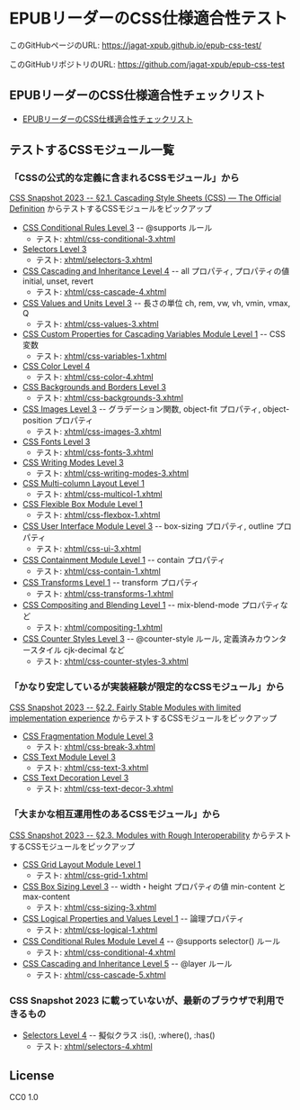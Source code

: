 # EPUBリーダーのCSS仕様適合性テスト

このGitHubページのURL: <https://jagat-xpub.github.io/epub-css-test/>

このGitHubリポジトリのURL: <https://github.com/jagat-xpub/epub-css-test>

## EPUBリーダーのCSS仕様適合性チェックリスト

- [EPUBリーダーのCSS仕様適合性チェックリスト](https://gist.github.com/MurakamiShinyu/e8fa4bb1cbf43c2cec5d47427f8fad1f)

## テストするCSSモジュール一覧

### 「CSSの公式的な定義に含まれるCSSモジュール」から

[CSS Snapshot 2023 -- §2.1. Cascading Style Sheets (CSS) — The Official Definition](https://www.w3.org/TR/css-2023/#css-official) からテストするCSSモジュールをピックアップ

- [CSS Conditional Rules Level 3](https://www.w3.org/TR/css-conditional-3/) -- @supports ルール
  - テスト: <a href="xhtml/css-conditional-3.xhtml">xhtml/css-conditional-3.xhtml</a>
- [Selectors Level 3](https://www.w3.org/TR/selectors-3/)
  - テスト: <a href="xhtml/selectors-3.xhtml">xhtml/selectors-3.xhtml</a>
- [CSS Cascading and Inheritance Level 4](https://www.w3.org/TR/css-cascade-4/) -- all プロパティ, プロパティの値 initial, unset, revert
  - テスト: <a href="xhtml/css-cascade-4.xhtml">xhtml/css-cascade-4.xhtml</a>
- [CSS Values and Units Level 3](https://www.w3.org/TR/css-values-3/) -- 長さの単位 ch, rem, vw, vh, vmin, vmax, Q
  - テスト: <a href="xhtml/css-values-3.xhtml">xhtml/css-values-3.xhtml</a>
- [CSS Custom Properties for Cascading Variables Module Level 1](https://www.w3.org/TR/css-variables-1/) -- CSS変数
  - テスト: <a href="xhtml/css-variables-1.xhtml">xhtml/css-variables-1.xhtml</a>
- [CSS Color Level 4](https://www.w3.org/TR/css-color-4/)
  - テスト: <a href="xhtml/css-color-4.xhtml">xhtml/css-color-4.xhtml</a>
- [CSS Backgrounds and Borders Level 3](https://www.w3.org/TR/css-backgrounds-3/)
  - テスト: <a href="xhtml/css-backgrounds-3.xhtml">xhtml/css-backgrounds-3.xhtml</a>
- [CSS Images Level 3](https://www.w3.org/TR/css-images-3/) -- グラデーション関数, object-fit プロパティ, object-position プロパティ
  - テスト: <a href="xhtml/css-images-3.xhtml">xhtml/css-images-3.xhtml</a>
- [CSS Fonts Level 3](https://www.w3.org/TR/css-fonts-3/)
  - テスト: <a href="xhtml/css-fonts-3.xhtml">xhtml/css-fonts-3.xhtml</a>
- [CSS Writing Modes Level 3](https://www.w3.org/TR/css-writing-modes-3/)
  - テスト: <a href="xhtml/css-writing-modes-3.xhtml">xhtml/css-writing-modes-3.xhtml</a>
- [CSS Multi-column Layout Level 1](https://www.w3.org/TR/css-multicol-1/)
  - テスト: <a href="xhtml/css-multicol-1.xhtml">xhtml/css-multicol-1.xhtml</a>
- [CSS Flexible Box Module Level 1](https://www.w3.org/TR/css-flexbox-1/)
  - テスト: <a href="xhtml/css-flexbox-1.xhtml">xhtml/css-flexbox-1.xhtml</a>
- [CSS User Interface Module Level 3](https://www.w3.org/TR/css-ui-3/) -- box-sizing プロパティ, outline プロパティ
  - テスト: <a href="xhtml/css-ui-3.xhtml">xhtml/css-ui-3.xhtml</a>
- [CSS Containment Module Level 1](https://www.w3.org/TR/css-contain-1/) -- contain プロパティ
  - テスト: <a href="xhtml/css-contain-1.xhtml">xhtml/css-contain-1.xhtml</a>
- [CSS Transforms Level 1](https://www.w3.org/TR/css-transforms-1/) -- transform プロパティ
  - テスト: <a href="xhtml/css-transforms-1.xhtml">xhtml/css-transforms-1.xhtml</a>
- [CSS Compositing and Blending Level 1](https://www.w3.org/TR/compositing-1/) -- mix-blend-mode プロパティなど
  - テスト: <a href="xhtml/compositing-1.xhtml">xhtml/compositing-1.xhtml</a>
- [CSS Counter Styles Level 3](https://www.w3.org/TR/css-counter-styles-3/) -- @counter-style ルール, 定義済みカウンタースタイル cjk-decimal など
  - テスト: <a href="xhtml/css-counter-styles-3.xhtml">xhtml/css-counter-styles-3.xhtml</a>

### 「かなり安定しているが実装経験が限定的なCSSモジュール」から

[CSS Snapshot 2023 -- §2.2. Fairly Stable Modules with limited implementation experience](https://www.w3.org/TR/css-2023/#fairly-stable) からテストするCSSモジュールをピックアップ

- [CSS Fragmentation Module Level 3](https://www.w3.org/TR/css-break-3/)
  - テスト: <a href="xhtml/css-break-3.xhtml">xhtml/css-break-3.xhtml</a>
- [CSS Text Module Level 3](https://www.w3.org/TR/css-text-3/)
  - テスト: <a href="xhtml/css-text-3.xhtml">xhtml/css-text-3.xhtml</a>
- [CSS Text Decoration Level 3](https://www.w3.org/TR/css-text-decor-3/)
  - テスト: <a href="xhtml/css-text-decor-3.xhtml">xhtml/css-text-decor-3.xhtml</a>

### 「大まかな相互運用性のあるCSSモジュール」から

[CSS Snapshot 2023 -- §2.3. Modules with Rough Interoperability](https://www.w3.org/TR/css-2023/#rough-interop) からテストするCSSモジュールをピックアップ

- [CSS Grid Layout Module Level 1](https://www.w3.org/TR/css-grid-1/)
  - テスト: <a href="xhtml/css-grid-1.xhtml">xhtml/css-grid-1.xhtml</a>
- [CSS Box Sizing Level 3](https://www.w3.org/TR/css-sizing-3/) -- width・height プロパティの値 min-content と max-content
  - テスト: <a href="xhtml/css-sizing-3.xhtml">xhtml/css-sizing-3.xhtml</a>
- [CSS Logical Properties and Values Level 1](https://www.w3.org/TR/css-logical-1/) -- 論理プロパティ
  - テスト: <a href="xhtml/css-logical-1.xhtml">xhtml/css-logical-1.xhtml</a>
- [CSS Conditional Rules Module Level 4](https://www.w3.org/TR/css-conditional-4/) -- @supports selector() ルール
  - テスト: <a href="xhtml/css-conditional-4.xhtml">xhtml/css-conditional-4.xhtml</a>
- [CSS Cascading and Inheritance Level 5](https://www.w3.org/TR/css-cascade-5/) -- @layer ルール
  - テスト: <a href="xhtml/css-cascade-5.xhtml">xhtml/css-cascade-5.xhtml</a>

### CSS Snapshot 2023 に載っていないが、最新のブラウザで利用できるもの

- [Selectors Level 4](https://www.w3.org/TR/selectors-4/) -- 擬似クラス :is(), :where(), :has()
  - テスト: <a href="xhtml/selectors-4.xhtml">xhtml/selectors-4.xhtml</a>

## License

CC0 1.0
